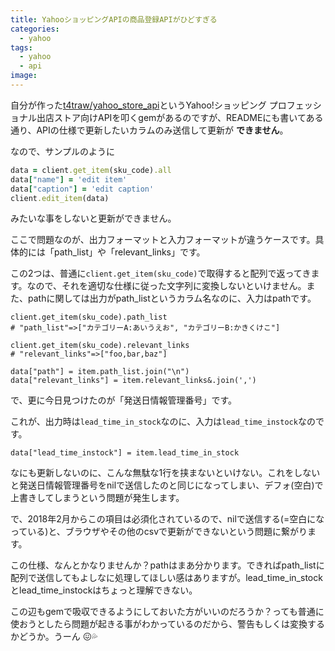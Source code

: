 ```yaml
---
title: YahooショッピングAPIの商品登録APIがひどすぎる
categories:
  - yahoo
tags:
  - yahoo
  - api
image: 
---
```

自分が作った[t4traw/yahoo_store_api](https://github.com/t4traw/yahoo_store_api)というYahoo!ショッピング プロフェッショナル出店ストア向けAPIを叩くgemがあるのですが、READMEにも書いてある通り、APIの仕様で更新したいカラムのみ送信して更新が **できません**。

<!--more-->

なので、サンプルのように

```ruby
data = client.get_item(sku_code).all
data["name"] = 'edit item'
data["caption"] = 'edit caption'
client.edit_item(data)
```

みたいな事をしないと更新ができません。

ここで問題なのが、出力フォーマットと入力フォーマットが違うケースです。具体的には「path_list」や「relevant_links」です。

この2つは、普通に`client.get_item(sku_code)`で取得すると配列で返ってきます。なので、それを適切な仕様に従った文字列に変換しないといけません。また、pathに関しては出力がpath_listというカラム名なのに、入力はpathです。

```
client.get_item(sku_code).path_list
# "path_list"=>["カテゴリーA:あいうえお", "カテゴリーB:かきくけこ"]

client.get_item(sku_code).relevant_links
# "relevant_links"=>["foo,bar,baz"]

data["path"] = item.path_list.join("\n")
data["relevant_links"] = item.relevant_links&.join(',')
```

で、更に今日見つけたのが「発送日情報管理番号」です。

これが、出力時は`lead_time_in_stock`なのに、入力は`lead_time_instock`なのです。

```
data["lead_time_instock"] = item.lead_time_in_stock
```

なにも更新しないのに、こんな無駄な1行を挟まないといけない。これをしないと発送日情報管理番号をnilで送信したのと同じになってしまい、デフォ(空白)で上書きしてしまうという問題が発生します。

で、2018年2月からこの項目は必須化されているので、nilで送信する(=空白になっている)と、ブラウザやその他のcsvで更新ができないという問題に繋がります。

この仕様、なんとかなりませんか？pathはまあ分かります。できればpath_listに配列で送信してもよしなに処理してほしい感はありますが。lead_time_in_stockとlead_time_instockはちょっと理解できない。

この辺もgemで吸収できるようにしておいた方がいいのだろうか？っても普通に使おうとしたら問題が起きる事がわかっているのだから、警告もしくは変換するかどうか。うーん 😖💦
